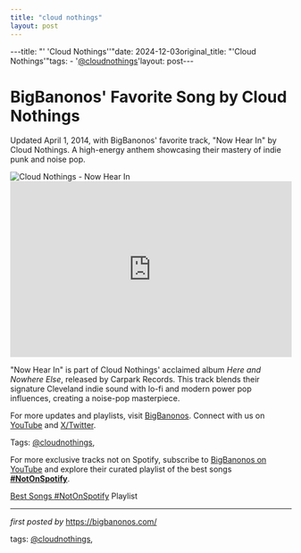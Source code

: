 ```yaml
---
title: "cloud nothings"
layout: post
---
```

---title: "' 'Cloud Nothings''"date: 2024-12-03original_title: "'Cloud Nothings'"tags:  - '[@cloudnothings](/tags/cloudnothings/)'layout: post---<!-- Post Title --><h1 >BigBanonos' Favorite Song by Cloud Nothings</h1> <!-- Introductory Text --><p >Updated April 1, 2014, with BigBanonos' favorite track, "Now Hear In" by Cloud Nothings. A high-energy anthem showcasing their mastery of indie punk and noise pop.</p> <!-- Featured Image --><div > <img src="https://pyxis.nymag.com/v1/imgs/4d0/5db/6ca5afe28f1925c11cd8bba312a924a64a-22-cloud-nothings.rhorizontal.w700.jpg" alt="Cloud Nothings - Now Hear In" /></div> <!-- YouTube Video Embed --><div > <iframe width="100%" height="315" src="https://www.youtube.com/embed/Oqd3P0Jy58w" title="Cloud Nothings - 'Now Hear In' (Official Video)" frameborder="0" allow="accelerometer; autoplay; clipboard-write; encrypted-media; gyroscope; picture-in-picture; web-share" referrerpolicy="strict-origin-when-cross-origin" allowfullscreen></iframe></div> <!-- Song Information --><div > <p>"Now Hear In" is part of Cloud Nothings' acclaimed album *Here and Nowhere Else*, released by Carpark Records. This track blends their signature Cleveland indie sound with lo-fi and modern power pop influences, creating a noise-pop masterpiece.</p></div> <!-- Footer Links --><div > <p>For more updates and playlists, visit <a href="https://bigbanonos.com/" target="_blank">BigBanonos</a>. Connect with us on <a href="https://www.youtube.com/[@BigBanonos](/tags/BigBanonos/)" target="_blank">YouTube</a> and <a href="https://x.com/bigbanonos" target="_blank">X/Twitter</a>.</p></div> <!-- Tags --><p >Tags: [@cloudnothings](/tags/cloudnothings/),</p><!--Subscribe and Playlist Links--><div>    <p>For more exclusive tracks not on Spotify, subscribe to <a href="https://www.youtube.com/[@BigBanonos](/tags/BigBanonos/)" target="_blank">BigBanonos on YouTube</a> and explore their curated playlist of the best songs <strong>[#NotOnSpotify](/tags/NotOnSpotify/)</strong>.</p>    <p><a href="https://www.youtube.com/playlist?list=PLtuNtuTatqI0kFahUCbtbfenC_ET5O_tr" target="_blank">Best Songs [#NotOnSpotify](/tags/NotOnSpotify/) Playlist<br /></a></p></div><hr /><p><em>first posted by</em> <a href="https://bigbanonos.com/" rel="noopener" target="_new">https://bigbanonos.com/</a></p><p>tags: [@cloudnothings](/tags/cloudnothings/),</p>